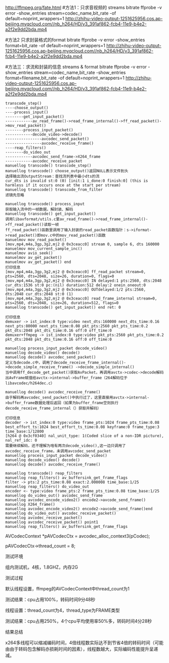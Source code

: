 http://ffmpeg.org/fate.html
#方法1：只求音视频的 streams bitrate
ffprobe -v error -show_entries stream=codec_name,bit_rate  -of default=noprint_wrappers=1 http://zhihu-video-output-1251625956.cos.ap-beijing.myqcloud.com//nb_h264/HD/v3_391af862-fcb4-11e9-b4e2-a2f2e9dd2bda.mp4

#方法2 只求封装格式的format bitrate
ffprobe  -v error -show_entries format=bit_rate -of default=noprint_wrappers=1 http://zhihu-video-output-1251625956.cos.ap-beijing.myqcloud.com//nb_h264/HD/v3_391af862-fcb4-11e9-b4e2-a2f2e9dd2bda.mp4

#方法三：求流和封装的信息 streams & format bitrate
ffprobe  -v error -show_entries stream=codec_name,bit_rate -show_entries format=filename,bit_rate  -of default=noprint_wrappers=1 http://zhihu-video-output-1251625956.cos.ap-beijing.myqcloud.com//nb_h264/HD/v3_391af862-fcb4-11e9-b4e2-a2f2e9dd2bda.mp4
```
transcode_step()
----choose_output()
----process_input()
--------get_input_packet()
------------av_read_frame()->read_frame_internal()->ff_read_packet()->mov_read_packet()
--------process_input_packet()
------------decode_video->decode()
----------------avcodec_send_packet()
----------------avcodec_receive_frame()
----reap_filters()
--------do_video_out
------------avcodec_send_frame->X264_frame
------------avcodec_receive_packet
manuellog transcode() transcode_step()
manuellog transcode() choose_output()返回NULL表示文件到头
选择输出流OutputStream：查找流列表中最小dts的流
cur_dts is invalid st:0 (0) [init:1 i_done:0 finish:0] (this is harmless if it occurs once at the start per stream)
manuellog transcode() transcode_from_filter
滤镜先忽略

manuellog transcode() process_input
获取输入流中的一帧数据，解封装、解码
manuellog transcode() get_input_packet()
调用libavformat/utils.c里av_read_frame()->read_frame_internal()->ff_read_packet()读取一帧
ff_read_packet()函数里调用了输入封装的read_packet函数指针：s->iformat->read_packet()即mov.c中的mov_read_packet()函数
manuelmov mov_read_packet()
[mov,mp4,m4a,3gp,3g2,mj2 @ 0x3ceacc0] stream 0, sample 6, dts 160000
manuelmov mov_current_sample_inc()
manuelmov avio_seek()
manuelmov av_get_packet()
manuelmov av_get_packet() end
打印信息
[mov,mp4,m4a,3gp,3g2,mj2 @ 0x3ceacc0] ff_read_packet stream=0, pts=2560, dts=2048, size=26, duration=0, flags=0
[mov,mp4,m4a,3gp,3g2,mj2 @ 0x3ceacc0] IN delayed:1 pts:2560, dts:2048 cur_dts:1536 st:0 pc:(nil) duration:512 delay:2 onein_oneout:0
[mov,mp4,m4a,3gp,3g2,mj2 @ 0x3ceacc0] OUTdelayed:1/2 pts:2560, dts:2048 cur_dts:2048 st:0 (1)
[mov,mp4,m4a,3gp,3g2,mj2 @ 0x3ceacc0] read_frame_internal stream=0, pts=2560, dts=2048, size=26, duration=512, flags=0
manuellog transcode() get_input_packet() end ret: 0

打印信息
demuxer -> ist_index:0 type:video next_dts:160000 next_dts_time:0.16 next_pts:80000 next_pts_time:0.08 pkt_pts:2560 pkt_pts_time:0.2 pkt_dts:2048 pkt_dts_time:0.16 off:0 off_time:0
demuxer+ffmpeg -> ist_index:0 type:video pkt_pts:2560 pkt_pts_time:0.2 pkt_dts:2048 pkt_dts_time:0.16 off:0 off_time:0

manuellog process_input_packet decode_video()
manuellog decode_video() decode()
manuellog decode() avcodec_send_packet()
定义与decode.c中，调用了decode_receive_frame_internal()->decode_simple_receive_frame() ->decode_simple_internal() 
当中调用ff_decode_get_packet()获取AvPacket，再调用avctx->codec->decode解码出AvFrame赋值给avctx->internal->buffer_frame（264解码位于libavcodec/h264dec.c）

manuellog decode() avcodec_receive_frame()
由于解码再avcodec_send_packet()中执行过了，这里直接用avctx->internal->buffer_frame数据处理后返回（如果为buffer_frame空则执行decode_receive_frame_internal（）获取并解码）

打印信息
decoder -> ist_index:0 type:video frame_pts:1024 frame_pts_time:0.08 best_effort_ts:1024 best_effort_ts_time:0.08 keyframe:0 frame_type:3 time_base:1/12800
[h264 @ 0x3cf0340] nal_unit_type: 1(Coded slice of a non-IDR picture), nal_ref_idc: 0
需要继续解码，还不理解为啥有两次decode_video(),这一边只调用了avcodec_receive_frame，未调用avcodec_send_packet
manuellog process_input_packet decode_video()
manuellog decode_video() decode()
manuellog decode() avcodec_receive_frame()

manuellog transcode() reap_filters
manuellog reap_filters() av_buffersink_get_frame_flags
filter -> pts:2 pts_time:0.08 exact:2.000008 time_base:1/25
manuellog reap_filters() do_video_out
encoder <- type:video frame_pts:2 frame_pts_time:0.08 time_base:1/25
manuellog do_video_out() avcodec_send_frame
manuellog avcodec_encode_video2() encode2->avcode_send_frame()
manuellog X264_frame()
manuellog avcodec_encode_video2() encode2->avcode_send_frame()end
manuellog do_video_out() avcodec_receive_packet()
manuellog avcodec_receive_packet()
manuellog avcodec_receive_packet() point1
manuellog reap_filters() av_buffersink_get_frame_flags

```

AVCodecContext *pAVCodecCtx = avcodec_alloc_context3(pCodec);

pAVCodecCtx->thread_count = 8;


测试环境

组内测试机，4核，1.8GHZ，内存2G

测试过程

默认线程设置，ffmpeg的AVCodecContext中thread_count为1

测试结果：cpu占用100%，转码时间9分48秒



线程设置：thread_count为4，thread_type为FRAME类型

测试结果：cpu占用250%，4个cpu平均使用率50%多，转码时间4分28秒

结果总结

x264多线程可以缩减编码时间，4倍线程数实际达不到节省4倍的转码时间（可能由由于转码包含解码亦损耗时间的因素），线程数越大，实际编码性能提升呈递减。

